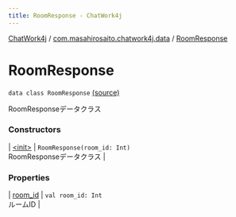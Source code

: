 ```yaml
---
title: RoomResponse - ChatWork4j
---
```


[ChatWork4j](../../index.md) / [com.masahirosaito.chatwork4j.data](../index.md) / [RoomResponse](.)

# RoomResponse

`data class RoomResponse` [(source)](https://github.com/MasahiroSaito/ChatWork4j/tree/master/src/main/kotlin/com/masahirosaito/chatwork4j/data/RoomResponse.kt#L4)

RoomResponseデータクラス

### Constructors

| [&lt;init&gt;](-init-.md) | `RoomResponse(room_id: Int)`<br>RoomResponseデータクラス |

### Properties

| [room_id](room_id.md) | `val room_id: Int`<br>ルームID |

